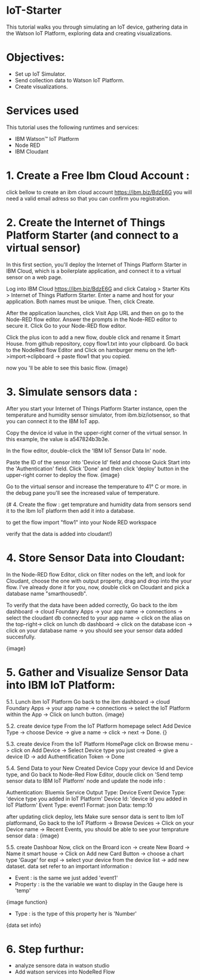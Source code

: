 # IoT-Starter
This tutorial walks you through simulating an IoT device, gathering data in the Watson IoT Platform, exploring data and creating visualizations.

# Objectives:
  - Set up IoT Simulator.
  - Send collection data to Watson IoT Platform.
  - Create visualizations.
# Services used
This tutorial uses the following runtimes and services:

- IBM Watson™ IoT Platform
- Node RED
- IBM Cloudant  

# 1. Create a Free Ibm Cloud Account :
click bellow to create an ibm cloud account https://ibm.biz/BdzE6G 
you will need a valid email adress so that you can confirm you registration.

# 2. Create the Internet of Things Platform Starter (and connect to a virtual sensor)

In this first section, you'll deploy the Internet of Things Platform Starter in IBM Cloud, which is a boilerplate application, and connect it to a virtual sensor on a web page.

Log into IBM Cloud https://ibm.biz/BdzE6G and click Catalog > Starter Kits > Internet of Things Platform Starter. Enter a name and host for your application. Both names must be unique. Then, click Create.

After the application launches, click Visit App URL and then on go to the Node-RED flow editor. Answer the prompts in the Node-RED editor to secure it. Click Go to your Node-RED flow editor.

Click the plus icon to add a new flow, double click and rename it Smart House. from github repository, copy flow1.txt into your clipboard. Go back to the NodeRed flow Editor and Click on hamburger menu on the left->import->clipboard -> paste flow1 that you copied. 

now you 'll be able to see this basic flow.
{image}

# 3. Simulate sensors data : 

After you start your Internet of Things Platform Starter instance, open the temperature and humidity sensor simulator, from ibm.biz/iotsensor, so that you can connect it to the IBM IoT app.

Copy the device id value in the upper-right corner of the virtual sensor. In this example, the value is a547824b3b3e.

In the flow editor, double-click the 'IBM IoT Sensor Data In' node.

Paste the ID of the sensor into 'Device Id' field and choose Quick Start into the 'Authentication' field. Click 'Done' and then click 'deploy' button in the upper-right corner to deploy the flow.
{image}

Go to the virtual sensor and increase the temperature to 41° C or more. in the debug pane you'll see the increased value of temperature.

(# 4. Create the flow : 
get temprature and humidity data from sensors send it to the Ibm IoT platform then add it into a database.

to get the flow import "flow1" into your Node RED workspace 

verify that the data is added into cloudant!)

# 4. Store Sensor Data into Cloudant: 
In the Node-RED flow Editor, click on filter nodes on the left, and look for Cloudant, choose the one with output property, drag and drop into the your flow. I've already done it for you, now, double click on Cloudant and pick a database name "smarthousedb".

To verify that the data have been added correctly, Go back to the ibm dashboard -> cloud Foundary Apps -> your app name -> connections -> select the cloudant db connected to your app name -> click on the alias on the top-right-> click on lunch db dashboard -> click on the database icon -> click on your database name -> you should see your sensor data added succesfully.

{image}

# 5. Gather and Visualize Sensor Data into IBM IoT Platform:
  5.1. Lunch ibm IoT Platform
  Go back to the ibm dashboard -> cloud Foundary Apps -> your app name -> connections -> select the IoT Platform within the App -> Click on lunch button.
  {image}
  
  5.2. create device type
  From the IoT Platform homepage select Add Device Type -> choose Device -> give a name -> click -> next -> Done.
  {}
  
  5.3. create device
  From the IoT Platform HomePage click on Browse menu -> click on Add Device -> Select Device type you just created -> give a device ID -> add Authentification Token -> Done
  
  5.4. Send Data to your New Created Device
  Copy your device Id and Device type, and Go back to Node-Red Flow Editor, doucle click on 'Send temp sensor data to IBM IoT Platform'    node and update the node info :
  
   Authentication: Bluemix Service
   Output Type: Device Event
   Device Type: 'device type you added in IoT Platform'
   Device Id: 'device id you added in IoT Platform'
   Event Type: event1
   Format: json
   Data: temp:10
   
   after updating click deploy, lets Make sure sensor data is sent to Ibm IoT platformand, Go back to the IoT Platform -> Browse Devices -> Click on your Device name -> Recent Events, you should be able to see your temprature sensor data :
   {image}
    
  5.5. create Dashboar 
  Now, click on the Broard icon -> create New Board -> Name it smart house -> Click on Add new Card Button -> choose a chart type 'Gauge' for expl -> select your device from the device list -> add new dataset.
  data set refer to an important information :
  - Event : is the same we just added 'event1'
  - Property : is the the variable we want to display in the Gauge here is 'temp'
  
  {image function}
  
  - Type : is the type of this property her is 'Number'
 
  {data set info}
  

  
# 6. Step furthur:
  - analyze sensore data in watson studio
  - Add watson services into NodeRed Flow
